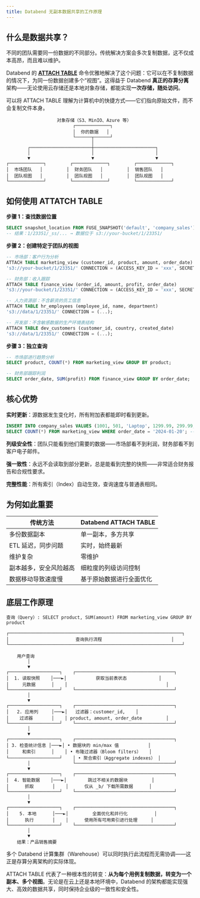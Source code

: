 ```yaml
---
title: Databend 无副本数据共享的工作原理
---
```


## 什么是数据共享？

不同的团队需要同一份数据的不同部分。传统解决方案会多次复制数据，这不仅成本高昂，而且难以维护。

Databend 的 **[ATTACH TABLE](/sql/sql-commands/ddl/table/attach-table)** 命令优雅地解决了这个问题：它可以在不复制数据的情况下，为同一份数据创建多个“视图”。这得益于 Databend **真正的存算分离**架构——无论使用云存储还是本地对象存储，都能实现**一次存储，随处访问**。

可以将 ATTACH TABLE 理解为计算机中的快捷方式——它们指向原始文件，而不会复制文件本身。

```
                   对象存储（S3、MinIO、Azure 等）
                         ┌─────────────┐
                         │  你的数据   │
                         └──────┬──────┘
                                │
        ┌───────────────────────┼───────────────────────┐
        │                       │                       │
        ▼                       ▼                       ▼
┌─────────────┐         ┌─────────────┐         ┌─────────────┐
│  市场团队   │         │  财务团队   │         │  销售团队   │
│  团队视图   │         │  团队视图   │         │  团队视图   │
└─────────────┘         └─────────────┘         └─────────────┘
```

## 如何使用 ATTATCH TABLE

**步骤 1：查找数据位置**
```sql
SELECT snapshot_location FROM FUSE_SNAPSHOT('default', 'company_sales');
-- 结果：1/23351/_ss/... → 数据位于 s3://your-bucket/1/23351/
```

**步骤 2：创建特定于团队的视图**
```sql
-- 市场部：客户行为分析
ATTACH TABLE marketing_view (customer_id, product, amount, order_date) 
's3://your-bucket/1/23351/' CONNECTION = (ACCESS_KEY_ID = 'xxx', SECRET_ACCESS_KEY = 'yyy');

-- 财务部：收入跟踪
ATTACH TABLE finance_view (order_id, amount, profit, order_date) 
's3://your-bucket/1/23351/' CONNECTION = (ACCESS_KEY_ID = 'xxx', SECRET_ACCESS_KEY = 'yyy');

-- 人力资源部：不含薪资的员工信息
ATTACH TABLE hr_employees (employee_id, name, department) 
's3://data/1/23351/' CONNECTION = (...);

-- 开发部：不含敏感数据的生产环境表结构
ATTACH TABLE dev_customers (customer_id, country, created_date) 
's3://data/1/23351/' CONNECTION = (...);
```

**步骤 3：独立查询**
```sql
-- 市场部进行趋势分析
SELECT product, COUNT(*) FROM marketing_view GROUP BY product;

-- 财务部跟踪利润
SELECT order_date, SUM(profit) FROM finance_view GROUP BY order_date;
```

## 核心优势

**实时更新**：源数据发生变化时，所有附加表都能即时看到更新。
```sql
INSERT INTO company_sales VALUES (1001, 501, 'Laptop', 1299.99, 299.99, 'user@email.com', '2025-01-20');
SELECT COUNT(*) FROM marketing_view WHERE order_date = '2024-01-20'; -- 返回：1
```

**列级安全性**：团队只能看到他们需要的数据——市场部看不到利润，财务部看不到客户电子邮件。

**强一致性**：永远不会读取到部分更新，总是能看到完整的快照——非常适合财务报告和合规性要求。

**完整性能**：所有索引（Index）自动生效，查询速度与普通表相同。

## 为何如此重要

| 传统方法 | Databend ATTACH TABLE |
|---------------------|----------------------|
| 多份数据副本 | 单一副本，多方共享 |
| ETL 延迟，同步问题 | 实时，始终最新 |
| 维护复杂 | 零维护 |
| 副本越多，安全风险越高 | 细粒度的列级访问控制 |
| 数据移动导致速度慢 | 基于原始数据进行全面优化 |

## 底层工作原理

```
查询（Query）: SELECT product, SUM(amount) FROM marketing_view GROUP BY product

┌─────────────────────────────────────────────────────────────────┐
│                         查询执行流程                          │
└─────────────────────────────────────────────────────────────────┘

    用户查询
        │
        ▼
┌───────────────────┐    ┌─────────────────────────────────────┐
│  1. 读取快照    │───►│           获取当前表状态            │
│     元数据      │    │                                     │
└───────────────────┘    └─────────────────────────────────────┘
        │
        ▼
┌───────────────────┐    ┌─────────────────────────────────────┐
│   2. 应用列     │───►│   过滤器：customer_id,    │
│    过滤器       │    │ product, amount, order_date         │
└───────────────────┘    └─────────────────────────────────────┘
        │
        ▼
┌───────────────────┐    ┌─────────────────────────────────────┐
│ 3. 检查统计信息 │───►│ • 数据块的 min/max 值           │
│     和索引      │    │ • 布隆过滤器（Bloom filters）   │
└───────────────────┘    │ • 聚合索引（Aggregate indexes） │
        │                └─────────────────────────────────────┘
        ▼
┌───────────────────┐    ┌─────────────────────────────────────┐
│  4. 智能数据    │───►│        跳过不相关的数据块         │
│      抓取       │    │      仅从 _b/ 下载所需数据      │
└───────────────────┘    └─────────────────────────────────────┘
        │
        ▼
┌───────────────────┐    ┌─────────────────────────────────────┐
│    5. 本地      │───►│         全面优化和并行化          │
│      执行       │    │      使用所有可用索引进行处理     │
└───────────────────┘    └─────────────────────────────────────┘
        │
        ▼
    结果：产品销售摘要
```

多个 Databend 计算集群（Warehouse）可以同时执行此流程而无需协调——这正是存算分离架构的实际体现。

ATTACH TABLE 代表了一种根本性的转变：**从为每个用例复制数据，转变为一个副本、多个视图**。无论是在云上还是本地环境中，Databend 的架构都能实现强大、高效的数据共享，同时保持企业级的一致性和安全性。